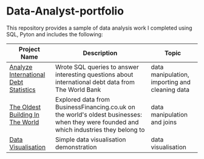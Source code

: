 # Data-Analyst-portfolio
This repository provides a sample of data analysis work I completed using SQL, Pyton and includes the following:

Project Name  | Description   |  Topic
------------- | ------------- | ------------------
[Analyze International Debt Statistics](https://github.com/Sonerberat/data-analyst-portfolio/tree/main/Analyze_International_Debt_Statistics)  | Wrote SQL queries to answer interesting questions about international debt data from The World Bank  | data manipulation, importing and cleaning data
[The Oldest Building In The World](https://github.com/Sonerberat/data-analyst-portfolio/tree/main/The_Oldest_Building_In_The_World_2)  | Explored data from BusinessFinancing.co.uk on the world's oldest businesses: when they were founded and which industries they belong to | data manipulation and joins
[Data Visualisation](https://github.com/Sonerberat/data-analyst-portfolio/tree/main/Data%20Visualisation)|Simple data visualisation demonstration|data visualisation
